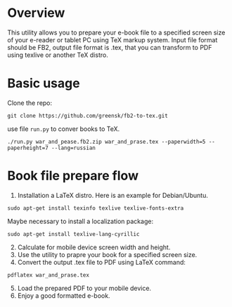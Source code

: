 # Overview

This utility allows you to prepare your e-book file to a specified screen size
of your e-reader or tablet PC using TeX markup system. 
Input file format should be FB2, output file format is .tex, that you can
transform to PDF using texlive or another TeX distro.

# Basic usage
Clone the repo:
```
git clone https://github.com/greensk/fb2-to-tex.git
```
use file `run.py` to conver books to TeX.
```
./run.py war_and_pease.fb2.zip war_and_prase.tex --paperwidth=5 --paperheight=7 --lang=russian
```

# Book file prepare flow

1. Installation a LaTeX distro. Here is an example for Debian/Ubuntu.
```
sudo apt-get install texinfo texlive texlive-fonts-extra
```
Maybe necessary to install a localization package:
```
sudo apt-get install texlive-lang-cyrillic
```

2. Calculate for mobile device screen width and height.
3. Use the utility to prapre your book for a specified screen size.
4. Convert the output .tex file to PDF using LaTeX command:
```
pdflatex war_and_prase.tex
```
5. Load the prepared PDF to your mobile device.
6. Enjoy a good formatted e-book.
